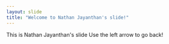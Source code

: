 ```yaml
---
layout: slide
title: "Welcome to Nathan Jayanthan's slide!"
---
```

This is Nathan Jayanthan's slide
Use the left arrow to go back!
